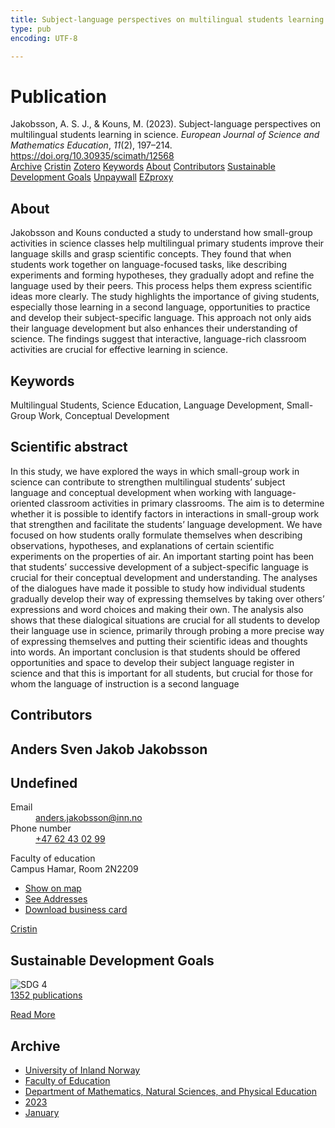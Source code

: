 ```yaml
---
title: Subject-language perspectives on multilingual students learning in science
type: pub
encoding: UTF-8

---
```

<h1>Publication</h1>
<article id="csl-bib-container-GGE6RZ6S" class="csl-bib-container">
  <div class="csl-bib-body"> <div class="csl-entry">Jakobsson, A. S. J., &#38; Kouns, M. (2023). Subject-language perspectives on multilingual students learning in science. <i>European Journal of Science and Mathematics Education</i>, <i>11</i>(2), 197–214. <a href="https://doi.org/10.30935/scimath/12568">https://doi.org/10.30935/scimath/12568</a></div> </div>
  <div class="csl-bib-buttons">
    <a href="#taxonomy-article-GGE6RZ6S" alt="archive" class="csl-bib-button">Archive</a>
    <a href="https://app.cristin.no/results/show.jsf?id=2120172" alt="Cristin" class="csl-bib-button">Cristin</a>
    <a href="http://zotero.org/groups/5881554/items/GGE6RZ6S" alt="Zotero" class="csl-bib-button">Zotero</a>
    <a href="#keywords-article-GGE6RZ6S" alt="keywords" class="csl-bib-button">Keywords</a>
    <a href="#about-article-GGE6RZ6S" alt="about_pub" class="csl-bib-button">About</a>
    <a href="#contributors-article-GGE6RZ6S" alt="contributors" class="csl-bib-button">Contributors</a>
    <a href="#sdg-article-GGE6RZ6S" alt="sdg" class="csl-bib-button">Sustainable Development Goals</a>
    <a href="https://www.scimath.net/download/subject-language-perspectives-on-multilingual-students-learning-in-science-12568.pdf" alt="Unpaywall" class="csl-bib-button">Unpaywall</a>
    <a href="https://www.scimath.net/download/subject-language-perspectives-on-multilingual-students-learning-in-science-12568.pdf" alt="EZproxy" class="csl-bib-button">EZproxy</a>
  </div>
  <div id="csl-bib-meta-container-GGE6RZ6S"></div>
</article>
<div id="csl-bib-meta-GGE6RZ6S" class="csl-bib-meta">
  <article id="about-article-GGE6RZ6S" class="about_pub-article">
    <h1>About</h1>
    Jakobsson and Kouns conducted a study to understand how small-group activities in science classes help multilingual primary students improve their language skills and grasp scientific concepts. They found that when students work together on language-focused tasks, like describing experiments and forming hypotheses, they gradually adopt and refine the language used by their peers. This process helps them express scientific ideas more clearly. The study highlights the importance of giving students, especially those learning in a second language, opportunities to practice and develop their subject-specific language. This approach not only aids their language development but also enhances their understanding of science. The findings suggest that interactive, language-rich classroom activities are crucial for effective learning in science.
  </article>
  <article id="keywords-article-GGE6RZ6S" class="keywords-article">
    <h1>Keywords</h1>
    Multilingual Students, Science Education, Language Development, Small-Group Work, Conceptual Development
  </article>
  <article id="abstract-article-GGE6RZ6S" class="abstract-article">
    <h1>Scientific abstract</h1>
    In this study, we have explored the ways in which small-group work in science can contribute to strengthen multilingual students’ subject language and conceptual development when working with language-oriented classroom activities in primary classrooms. The aim is to determine whether it is possible to identify factors in interactions in small-group work that strengthen and facilitate the students’ language development. We have focused on how students orally formulate themselves when describing observations, hypotheses, and explanations of certain scientific experiments on the properties of air. An important starting point has been that students’ successive development of a subject-specific language is crucial for their conceptual development and understanding. The analyses of the dialogues have made it possible to study how individual students gradually develop their way of expressing themselves by taking over others’ expressions and word choices and making their own. The analysis also shows that these dialogical situations are crucial for all students to develop their language use in science, primarily through probing a more precise way of expressing themselves and putting their scientific ideas and thoughts into words. An important conclusion is that students should be offered opportunities and space to develop their subject language register in science and that this is important for all students, but crucial for those for whom the language of instruction is a second language
  </article>
  <article id="contributors-article-GGE6RZ6S" class="contributors-article">
    <h1>Contributors</h1>
    <div class="personas"> <div class="vrtx-hinn-person-card"> <div class="photo"> <i class="lar la-user-circle missing-person"></i> </div> <div class="info"> <hgroup><h1>Anders Sven Jakob Jakobsson</h1> <h2>Undefined</h2> </hgroup><dl> <dt>Email</dt> <dd> <a href="mailto:anders.jakobsson@inn.no">anders.jakobsson@inn.no</a> </dd> <dt>Phone number</dt> <dd><a href="tel:+4762430299"> +47 62 43 02 99 </a></dd> </dl> <p> Faculty of education<br> Campus Hamar, Room 2N2209 </p> <ul class="vrtx-hinn-links"> <li><a href="https://www.google.com/maps?q=60.79677,11.07358">Show on map</a></li> <li><a href="https://www.inn.no/english/find-an-employee/anders-jakobsson.html#vrtx-hinn-addresses">See Addresses</a></li> <li><a href="https://www.inn.no/english/find-an-employee/anders-jakobsson.html?vrtx=vcf">Download business card</a></li> </ul> </div> </div> <a href="https://app.cristin.no/persons/show.jsf?id=1314928" alt="Cristin URL" class="personas-cristin">Cristin</a> </div>
  </article>
  <article id="sdg-article-GGE6RZ6S" class="sdg-article">
    <h1>Sustainable Development Goals</h1>
    <div class="sdg-container"><div id="sdg4" class="sdg">
        <img src="{{< params subfolder >}}images/sdg/sdg04_en.png" class="image" alt="SDG 4">
        <div class="sdg-overlay">
          <a href="{{< params subfolder >}}en/archive/?sdg=4#archive" class="sdg-publication-count"><span>1352</span> publications</a>
          <p><a href="https://sdgs.un.org/goals/goal4" class="sdg-read-more">Read More</a></p>
        </div>
      </div></div>
  </article>
  <article id="taxonomy-article-GGE6RZ6S" class="taxonomy-article">
    <h1>Archive</h1>
    <ul>
      <li><a href="{{< params subfolder >}}en/archive/?key=3DCRN523">University of Inland Norway</a></li>
      <li><a href="{{< params subfolder >}}en/archive/?key=WYNZA47F">Faculty of Education</a></li>
      <li><a href="{{< params subfolder >}}en/archive/?key=LLA4BC9U">Department of Mathematics, Natural Sciences, and Physical Education</a></li>
      <li><a href="{{< params subfolder >}}en/archive/?key=T3CGSAD5">2023</a></li>
      <li><a href="{{< params subfolder >}}en/archive/?key=YEH5CUZB">January</a></li>
    </ul>
  </article>
</div>
